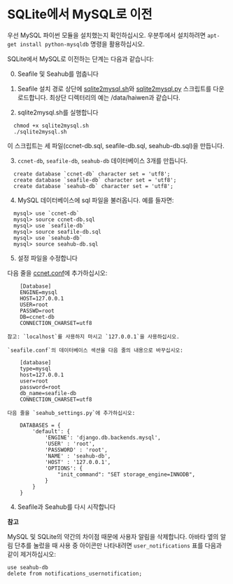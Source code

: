 # SQLite에서 MySQL로 이전

우선 MySQL 파이썬 모듈을 설치했는지 확인하십시오. 우분투에서 설치하려면 `apt-get install python-mysqldb` 명령을 활용하십시오.

SQLite에서 MySQL로 이전하는 단계는 다음과 같습니다:

0. Seafile 및 Seahub를 멈춥니다

1. Seafile 설치 경로 상단에 [sqlite2mysql.sh](https://raw.github.com/haiwen/seafile/master/scripts/sqlite2mysql.sh)와 [sqlite2mysql.py](https://raw.github.com/haiwen/seafile/master/scripts/sqlite2mysql.py) 스크립트를 다운로드합니다. 최상단 디렉터리의 예는 /data/haiwen과 같습니다.

2. sqlite2mysql.sh를 실행합니다
```
  chmod +x sqlite2mysql.sh
  ./sqlite2mysql.sh
```
  이 스크립트는 세 파일(ccnet-db.sql, seafile-db.sql, seahub-db.sql)을 만듭니다.

3. `ccnet-db`, `seafile-db`, `seahub-db` 데이터베이스 3개를 만듭니다.
```
  create database `ccnet-db` character set = 'utf8';
  create database `seafile-db` character set = 'utf8';
  create database `seahub-db` character set = 'utf8';
```

4. MySQL 데이터베이스에 sql 파일을 불러옵니다. 예를 들자면:
```
  mysql> use `ccnet-db`
  mysql> source ccnet-db.sql
  mysql> use `seafile-db`
  mysql> source seafile-db.sql
  mysql> use `seahub-db`
  mysql> source seahub-db.sql
```

5. 설정 파일을 수정합니다

  다음 줄을 [ccnet.conf](../config/ccnet-conf.md)에 추가하십시오:

        [Database]
        ENGINE=mysql
        HOST=127.0.0.1
        USER=root
        PASSWD=root
        DB=ccnet-db
        CONNECTION_CHARSET=utf8

    참고: `localhost`를 사용하지 마시고 `127.0.0.1`을 사용하십시오.

    `seafile.conf`의 데이터베이스 섹션을 다음 줄의 내용으로 바꾸십시오:

        [database]
        type=mysql
        host=127.0.0.1
        user=root
        password=root
        db_name=seafile-db
        CONNECTION_CHARSET=utf8

    다음 줄을 `seahub_settings.py`에 추가하십시오:

        DATABASES = {
            'default': {
                'ENGINE': 'django.db.backends.mysql',
                'USER' : 'root',
                'PASSWORD' : 'root',
                'NAME' : 'seahub-db',
                'HOST' : '127.0.0.1',
                'OPTIONS': {
                    "init_command": "SET storage_engine=INNODB",
                }
            }
        }

4. Seafile과 Seahub를 다시 시작합니다


**참고**

MySQL 및 SQLite의 약간의 차이점 때문에 사용자 알림을 삭제합니다. 아바타 옆의 알림 단추를 눌렀을 때 사용 중 아이콘만 나타내려면 `user_notifications` 표를 다음과 같이 제거하십시오:

    use seahub-db
    delete from notifications_usernotification;

